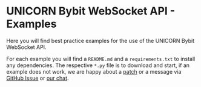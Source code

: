 # UNICORN Bybit WebSocket API - Examples
Here you will find best practice examples for the use of the UNICORN Bybit WebSocket API.

For each example you will find a `README.md` and a `requirements.txt` to install any dependencies. The respective `*.py` 
file is to download and start, if an example does not work, we are happy about a 
[patch](https://github.com/LUCIT-Systems-and-Development/unicorn-bybit-websocket-api/fork) or a message via 
[GitHub Issue](https://github.com/LUCIT-Systems-and-Development/unicorn-bybit-websocket-api/issues/new/choose) or 
[our chat](https://www.lucit.tech/get-support.html).
